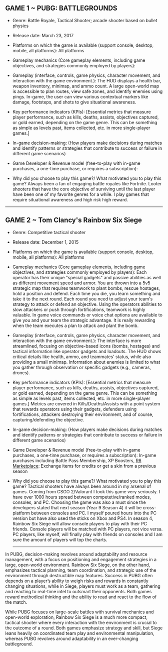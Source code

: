 ## GAME 1 ~ PUBG: BATTLEGROUNDS
- Genre: Battle Royale, Tactical Shooter; arcade shooter based on bullet physics
  
- Release date: March 23, 2017
  
- Platforms on which the game is available (support console, desktop, mobile, all platforms):
  All platforms
  
- Gameplay mechanics (Core gameplay elements, including game objectives, and strategies commonly employed by players):
  
  
- Gameplay (interface, controls, game physics, character movement, and interaction with the game environment.):
  The HUD displays a health bar, weapon inventory, minimap, and ammo count. A large open-world map is accessible to plan routes, view safe zones, and identify enemies using pings. In-game, the user can view various contextual markers like damage, footsteps, and shots to give situational awareness.
  
- Key performance indicators (KPIs): [Essential metrics that measure player performance, such as kills, deaths, assists, objectives captured, or gold earned, depending on the game genre. This can be something as simple as levels past, items collected, etc. in more single-player games.]

- In-game decision-making: (How players make decisions during matches and identify patterns or strategies that contribute to success or failure in different game scenarios)

- Game Developer & Revenue model (free-to-play with in-game purchases, a one-time purchase, or requires a subscription):

- Why did you choose to play this game?/ What motivated you to play this game?
  Always been a fan of engaging battle royales like Fortnite. Looter shooters that have the core objective of surviving until the last player have been one of my favorite genres for a while. I play games that require situational awareness and high risk high reward.

---

## GAME 2 ~ Tom Clancy's Rainbow Six Siege
- Genre: Competitive tactical shooter

- Release date: December 1, 2015
  
- Platforms on which the game is available (support console, desktop, mobile, all platforms):
  All platforms
  
- Gameplay mechanics (Core gameplay elements, including game objectives, and strategies commonly employed by players):
  Each operator has their unique "special gadgets" and passive abilities as well as different movement speed and armor. You are thrown into a 5v5 strategic map that requires teamwork to plant bombs, rescue hostages, hold a position and defend. Each time you die, you learn something and take it to the next round. Each round you need to adjust your team's strategy to attack or defend an objective. Using the operators abilities to slow attackers or push through fortifications, teamwork is highly valuable. In game voice commands or voice chat options are available to give you and your team the strategic advantage. It is really rewarding when the team executes a plan to attack and plant the bomb.
  
- Gameplay (interface, controls, game physics, character movement, and interaction with the game environment.):
  The interface is more streamlined, focusing on objective-based icons (bombs, hostages) and tactical information like operator gadgets and loadouts. The HUD shows critical details like health, ammo, and teammates' status, while also providing a small minimap. Information about enemies is limited to what you gather through observation or specific gadgets (e.g., cameras, drones).
  
- Key performance indicators (KPIs): [Essential metrics that measure player performance, such as kills, deaths, assists, objectives captured, or gold earned, depending on the game genre. This can be something as simple as levels past, items collected, etc. in more single-player games.]
  Metrics are covered in Kills/Deaths/Assists with a point system that rewards operators using their gadgets, defenders using fortifications, attackers destroying their environment, and of course, capturing/defending the objective.
  
- In-game decision-making: (How players make decisions during matches and identify patterns or strategies that contribute to success or failure in different game scenarios)

- Game Developer & Revenue model (free-to-play with in-game purchases, a one-time purchase, or requires a subscription):
  In-game purchases including Battle Pass Membership, XP Boosters, [R6 Marketplace](https://www.ubisoft.com/en-us/game/rainbow-six/siege/marketplace): Exchange items for credits or get a skin from a previous season

- Why did you choose to play this game?/ What motivated you to play this game?
  Tactical shooters have always been around in my arsenal of games. Coming from CSGO 2/Valorant I took this game very seriously. I have over 1000 hours spread between competetive/ranked modes, consoles, and PC.  Choosing the game was also a must since the developers stated that next season (Year 9 Season 4) it will be cross-platform between consoles and PC. I myself poured hours into the PC version but have also used the sticks on Xbox and PS4. In season 4, Rainbow Six Siege will allow console players to play with their PC friends. Console players will be matched with PC players, not vice versa. PC players, like myself, will finally play with friends on consoles and I am sure the amount of players will top the charts.

  ---

In PUBG, decision-making revolves around adaptability and resource management, with a focus on positioning and engagement strategies in a large, open-world environment. Rainbow Six Siege, on the other hand, emphasizes tactical planning, team coordination, and strategic use of the environment through destructible map features. Success in PUBG often depends on a player’s ability to weigh risks and rewards in constantly changing situations, while in Siege, players must work as a team, gathering and reacting to real-time intel to outsmart their opponents. Both games reward methodical thinking and the ability to read and react to the flow of the match.

While PUBG focuses on large-scale battles with survival mechanics and open-world exploration, Rainbow Six Siege is a much more compact, tactical shooter where every interaction with the environment is crucial to the outcome of a round. Both games emphasize strategy and skill, but Siege leans heavily on coordinated team play and environmental manipulation, whereas PUBG revolves around adaptability in an ever-changing battleground.
  
